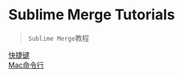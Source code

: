 # Sublime Merge Tutorials
> `Sublime Merge`教程


[快捷键](./tutorials/shortcut_key.md)  
[Mac命令行](./tutorials/osx_command_line.md)  
